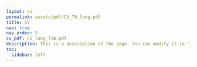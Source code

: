 ```yaml
---
layout: cv
permalink: assets/pdf/CV_TW_long.pdf
title: CV
nav: true
nav_order: 5
cv_pdf: CV_long_TIW.pdf
description: This is a description of the page. You can modify it in '_pages/cv.md'. You can also change or remove the top pdf download button.
toc:
  sidebar: left
---
```

